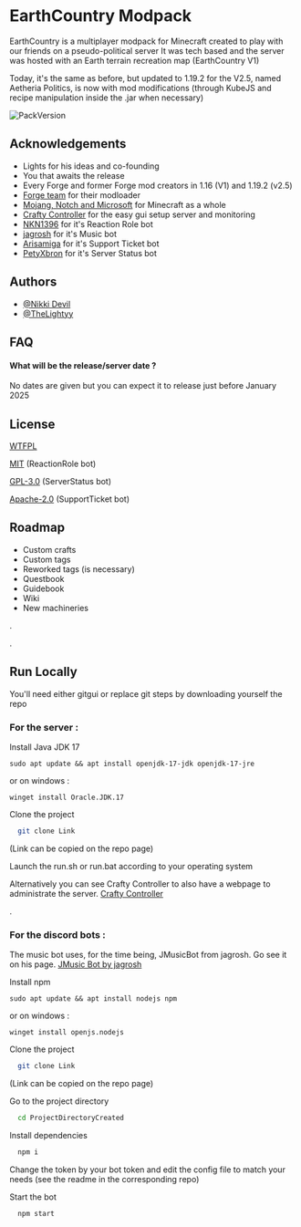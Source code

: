 
# EarthCountry Modpack 

EarthCountry is a multiplayer modpack for Minecraft created to play with our friends on a pseudo-political server It was tech based and the server was hosted with an Earth terrain recreation map (EarthCountry V1)

Today, it's the same as before, but updated to 1.19.2 for the V2.5, named Aetheria Politics, is now with mod modifications (through KubeJS and recipe manipulation inside the .jar when necessary)

![PackVersion](https://img.shields.io/badge/dynamic/json?url=https%3A%2F%2Fraw.githubusercontent.com%2FEarthCountry-modpack%2FMinecraft-Instance-Files%2FDev%2FV&query=%24.Version&label=PackVersion%20&color=)

## Acknowledgements

 - Lights for his ideas and co-founding
 - You that awaits the release
 - Every Forge and former Forge mod creators in 1.16 (V1) and 1.19.2 (v2.5)
 - [Forge team](https://files.minecraftforge.net/) for their modloader
 - [Mojang, Notch and Microsoft](https://www.minecraft.net/) for Minecraft as a whole
 - [Crafty Controller](https://wiki.craftycontrol.com/en/4/) for the easy gui setup server and monitoring
 - [NKN1396](https://github.com/NKN1396/Discord-EmojiToRole) for it's Reaction Role bot
 - [jagrosh](https://github.com/jagrosh/MusicBot) for it's Music bot
 - [Arisamiga](https://github.com/Arisamiga/Discord-Ticket-Bot) for it's Support Ticket bot
 - [PetyXbron](https://github.com/PetyXbron/minecraft-bot) for it's Server Status bot

## Authors

- [@Nikki Devil](https://github.com/nikki-devil)
- [@TheLightyy](https://github.com/TheLightyy)

## FAQ

#### What will be the release/server date ?

No dates are given but you can expect it to release just before January 2025

#### 




## License

[WTFPL](http://www.wtfpl.net/)

[MIT](https://choosealicense.com/licenses/mit/) (ReactionRole bot)

[GPL-3.0](https://www.gnu.org/licenses/gpl-3.0.fr.html) (ServerStatus bot)

[Apache-2.0](https://www.apache.org/licenses/LICENSE-2.0) (SupportTicket bot)

## Roadmap

- Custom crafts
- Custom tags
- Reworked tags (is necessary)
- Questbook
- Guidebook
- Wiki
- New machineries

.

.
## Run Locally
You'll need either gitgui or replace git steps by downloading yourself the repo
### For the server :
Install Java JDK 17
```
sudo apt update && apt install openjdk-17-jdk openjdk-17-jre
```
or on windows :
```
winget install Oracle.JDK.17
```

Clone the project

```bash
  git clone Link
```
(Link can be copied on the repo page)

Launch the run.sh or run.bat according to your operating system

Alternatively you can see Crafty Controller to also have a webpage to administrate the server.
[Crafty Controller](https://wiki.craftycontrol.com/en/4/)

.
### For the discord bots :

The music bot uses, for the time being, JMusicBot from jagrosh. Go see it on his page.
[JMusic Bot by jagrosh](https://github.com/jagrosh/MusicBot)

Install npm
```
sudo apt update && apt install nodejs npm
```
or on windows :
```
winget install openjs.nodejs
```

Clone the project

```bash
  git clone Link
```
(Link can be copied on the repo page)

Go to the project directory

```bash
  cd ProjectDirectoryCreated
```

Install dependencies

```bash
  npm i
```

Change the token by your bot token and edit the config file to match your needs (see the readme in the corresponding repo)

Start the bot

```bash
  npm start
```

